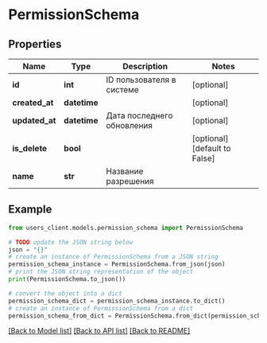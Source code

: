 # PermissionSchema


## Properties

Name | Type | Description | Notes
------------ | ------------- | ------------- | -------------
**id** | **int** | ID пользователя в системе | [optional] 
**created_at** | **datetime** |  | [optional] 
**updated_at** | **datetime** | Дата последнего обновления | [optional] 
**is_delete** | **bool** |  | [optional] [default to False]
**name** | **str** | Название разрешения | 

## Example

```python
from users_client.models.permission_schema import PermissionSchema

# TODO update the JSON string below
json = "{}"
# create an instance of PermissionSchema from a JSON string
permission_schema_instance = PermissionSchema.from_json(json)
# print the JSON string representation of the object
print(PermissionSchema.to_json())

# convert the object into a dict
permission_schema_dict = permission_schema_instance.to_dict()
# create an instance of PermissionSchema from a dict
permission_schema_from_dict = PermissionSchema.from_dict(permission_schema_dict)
```
[[Back to Model list]](../README.md#documentation-for-models) [[Back to API list]](../README.md#documentation-for-api-endpoints) [[Back to README]](../README.md)


